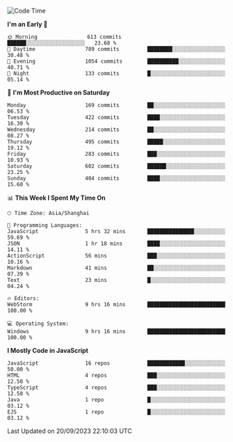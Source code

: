 <!--START_SECTION:waka-->
![Code Time](http://img.shields.io/badge/Code%20Time-2%2C685%20hrs%204%20mins-blue)

**I'm an Early 🐤** 

```text
🌞 Morning                613 commits         ██████░░░░░░░░░░░░░░░░░░░   23.68 % 
🌆 Daytime                789 commits         ████████░░░░░░░░░░░░░░░░░   30.48 % 
🌃 Evening                1054 commits        ██████████░░░░░░░░░░░░░░░   40.71 % 
🌙 Night                  133 commits         █░░░░░░░░░░░░░░░░░░░░░░░░   05.14 % 
```
📅 **I'm Most Productive on Saturday** 

```text
Monday                   169 commits         ██░░░░░░░░░░░░░░░░░░░░░░░   06.53 % 
Tuesday                  422 commits         ████░░░░░░░░░░░░░░░░░░░░░   16.30 % 
Wednesday                214 commits         ██░░░░░░░░░░░░░░░░░░░░░░░   08.27 % 
Thursday                 495 commits         █████░░░░░░░░░░░░░░░░░░░░   19.12 % 
Friday                   283 commits         ███░░░░░░░░░░░░░░░░░░░░░░   10.93 % 
Saturday                 602 commits         ██████░░░░░░░░░░░░░░░░░░░   23.25 % 
Sunday                   404 commits         ████░░░░░░░░░░░░░░░░░░░░░   15.60 % 
```


📊 **This Week I Spent My Time On** 

```text
🕑︎ Time Zone: Asia/Shanghai

💬 Programming Languages: 
JavaScript               5 hrs 32 mins       ███████████████░░░░░░░░░░   59.69 % 
JSON                     1 hr 18 mins        ████░░░░░░░░░░░░░░░░░░░░░   14.11 % 
ActionScript             56 mins             ███░░░░░░░░░░░░░░░░░░░░░░   10.16 % 
Markdown                 41 mins             ██░░░░░░░░░░░░░░░░░░░░░░░   07.39 % 
Text                     23 mins             █░░░░░░░░░░░░░░░░░░░░░░░░   04.24 % 

🔥 Editors: 
WebStorm                 9 hrs 16 mins       █████████████████████████   100.00 % 

💻 Operating System: 
Windows                  9 hrs 16 mins       █████████████████████████   100.00 % 
```

**I Mostly Code in JavaScript** 

```text
JavaScript               16 repos            ████████████░░░░░░░░░░░░░   50.00 % 
HTML                     4 repos             ███░░░░░░░░░░░░░░░░░░░░░░   12.50 % 
TypeScript               4 repos             ███░░░░░░░░░░░░░░░░░░░░░░   12.50 % 
Java                     1 repo              █░░░░░░░░░░░░░░░░░░░░░░░░   03.12 % 
EJS                      1 repo              █░░░░░░░░░░░░░░░░░░░░░░░░   03.12 % 
```




 Last Updated on 20/09/2023 22:10:03 UTC
<!--END_SECTION:waka-->

<!--
**likaiqiang/likaiqiang** is a ✨ _special_ ✨ repository because its `README.md` (this file) appears on your GitHub profile.

Here are some ideas to get you started:

- 🔭 I’m currently working on ...
- 🌱 I’m currently learning ...
- 👯 I’m looking to collaborate on ...
- 🤔 I’m looking for help with ...
- 💬 Ask me about ...
- 📫 How to reach me: ...
- 😄 Pronouns: ...
- ⚡ Fun fact: ...
-->
